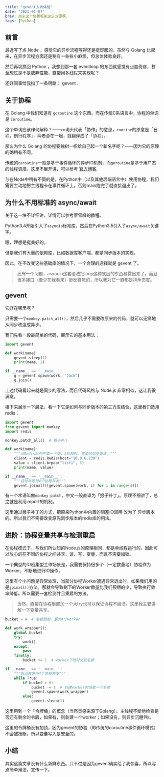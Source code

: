 ```yaml lw-blog-meta
title: "gevent入坑体验"
date: "2021-01-07"
brev: 原来这个协程框架这么方便啊。
tags: [Python]
```

## 前言

最近写了点 Node ，感觉它的异步流程写得还是挺舒服的。虽然与 Golang 比起来，在异步流程方面还是稍有一些些小麻烦，但总体体验良好。

然后再切换回 Python ，我想到那一套 eventloop 的东西就感觉有点脑壳疼，甚至想过是不是放弃性能，直接用多线程来实现呢？

还好同事给我指了一条明路： gevent . 

## 关于协程

在 Golang 中我们知道有 `goroutine` 这个东西。而在传统C系语言中，协程的单词是 `coroutine`。

这个单词应该作何解释？——`co`词头代表「协作」的意思，`routine`的原意是「日程，例行程序」，两者合在一起，就翻译成了「协程」。

那么为什么 Golang 的协程要独树一帜给自己起一个新名字呢？——因为它的原理的确稍有不同。

传统的`coroutine`一般是基于事件循环的异步IO机制，而`goroutine`是基于用户态的线程调度。这里不展开讲，可以参考 [官方博客](https://golang.org/doc/faq#goroutines). 

与在Node中稍有不同的是，在Python中（以及其他后端语言中）使用协程，我们需要主动地把主线程卡在事件循环上，否则main跑完了就直接退出了。

## 为什么不用标准的 async/await

关于这一块不详细讲，详情可以参考廖雪峰的教程。

Python3.4开始引入了`asyncio`标准库，然后在Python3.5引入了`async/await`关键字。

嗯，理想是挺美好的。

但是我们有大量的依赖库，比如数据库客户端，都是同步版本的实现。

因此，在不改变这些基础库的情况下，一个合理的选择就是 gevent 了。

> 还有一个问题，asyncio这套语法把loop这种底层的东西暴露出来了，而且很多接口（至少在我看来）挺反直觉的，所以我对它一直都是排斥态度。

## gevent

它好在哪里呢？

只需要一个`monkey.patch_all()`，然后几乎不需要改原来的代码，就可以无痛地从同步改造成异步。

我们先看一段最简单的代码，展示它的基本用法：

```python
import gevent

def work(name):
    gevent.sleep(1)
    print(name, 1)

if __name__ == '__main__':
    g = gevent.spawn(work, "Jack")
    g.join()
```

上述代码看起来就是同步的写法，而且代码风格与 Node.js 非常相似，这让我很满意。

接下来展示一下魔法，看一下它是如何与同步版本的第三方库结合，这里我们选用redis：

```python
import gevent
from gevent import monkey
import redis

monkey.patch_all()  # 猴子补丁

def work(name):
    """从Redis队列中取一个值，5秒超时。完全的同步语法。"""
    client = redis.Redis(host="10.0.6.239")
    value = client.brpop("list1", 5)
    print(name, value)

if __name__ == '__main__':
    """启动并等待4个协程并发"""
    gevent.joinall([gevent.spawn(work, i) for i in range(4)])

```

有一个术语叫做`monkey patch`，中文一般直译为「猴子补丁」。原理不细讲了，总之就是利用import的机制。

这里通过猴子补丁的方式，把原来Python中内置的阻塞IO调用 改为了 异步版本的。所以我们不需要改变原先同步版本的redis库的用法。

## 进阶：协程变量共享与检测重启

在协程模式下，与我们所认知的Node.js的原理相同，都是单线程运行的，因此可以放心的在不同的协程之间共享、读、写、变量，而且不需要加锁。

一个典型的IO密集型工作场景是，我需要保持很多个（一定数量地）协程作为Worker，不断地进行IO操作。

这里有个小问题是异常处理，当部分协程Worker遭遇异常退出时，如果我们用的是`joinall()`方法，那就会导致剩下的Worker数量比我们预期的少，导致执行效率降低。所以需要一套检测并且重启的方法。

> 当然，直接在协程根部加一个大try也可以保证协程不崩溃。这里我主要讲解一下变量共享。

```python
bucket = 4  # 名额限制，最大4个worker

def work_wrapper():
    global bucket
    try:
        work()
    except:
        pass
    finally:
        bucket += 1  # worker下班时交还名额

if __name__ == '__main__':
    """启动并等待4个协程并发"""
    while True:
        if bucket > 0:
            bucket -= 1  # 创建worker时领取一个名额
            gevent.spawn(work_wrapper)
        else:
            gevent.sleep(1)
```

这里用到一个「令牌桶」的概念（当然灵感来源于Golang）。主线程不断地检查是否还有剩余的令牌，如果有，则新建一个worker；如果没有，则异步沉睡1秒。

这里的令牌桶没有加锁，因为gevent的协程（即传统的coroutine事件循环模式）不会被抢断，所以变量写入是安全的。

## 小结

其实这篇文章没有什么新鲜东西。只不过是因为gevent确实给了我惊喜，所以写点简单用法，宣传一下。
